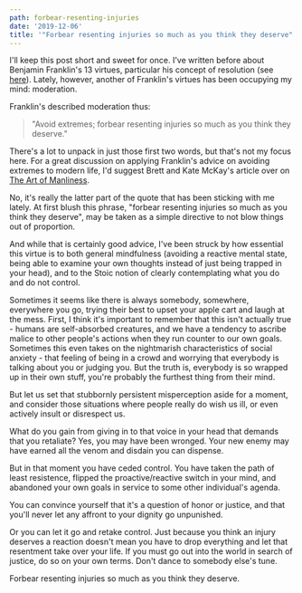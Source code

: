 ```yaml
---
path: forbear-resenting-injuries
date: '2019-12-06'
title: '"Forbear resenting injuries so much as you think they deserve"'
---
```

I'll keep this post short and sweet for once. I've written before about Benjamin Franklin's 13 virtues, particular his concept of resolution (see [here](https://jmhill.dev/blog/2019/03/13/resolution-of-the-day/)). Lately, however, another of Franklin's virtues has been occupying my mind: moderation.

Franklin's described moderation thus:

> "Avoid extremes; forbear resenting injuries so much as you think they deserve."

There's a lot to unpack in just those first two words, but that's not my focus here. For a great discussion on applying Franklin's advice on avoiding extremes to modern life, I'd suggest Brett and Kate McKay's article over on [The Art of Manliness](https://www.artofmanliness.com/articles/the-virtuous-life-moderation/).

No, it's really the latter part of the quote that has been sticking with me lately. At first blush this phrase, "forbear resenting injuries so much as you think they deserve", may be taken as a simple directive to not blow things out of proportion.

And while that is certainly good advice, I've been struck by how essential this virtue is to both general mindfulness (avoiding a reactive mental state, being able to examine your own thoughts instead of just being trapped in your head), and to the Stoic notion of clearly contemplating what you do and do not control.

Sometimes it seems like there is always somebody, somewhere, everywhere you go, trying their best to upset your apple cart and laugh at the mess. First, I think it's important to remember that this isn't actually true - humans are self-absorbed creatures, and we have a tendency to ascribe malice to other people's actions when they run counter to our own goals. Sometimes this even takes on the nightmarish characteristics of social anxiety - that feeling of being in a crowd and worrying that everybody is talking about you or judging you. But the truth is, everybody is so wrapped up in their own stuff, you're probably the furthest thing from their mind.

But let us set that stubbornly persistent misperception aside for a moment, and consider those situations where people really do wish us ill, or even actively insult or disrespect us.

What do you gain from giving in to that voice in your head that demands that you retaliate? Yes, you may have been wronged. Your new enemy may have earned all the venom and disdain you can dispense.

But in that moment you have ceded control. You have taken the path of least resistence, flipped the proactive/reactive switch in your mind, and abandoned your own goals in service to some other individual's agenda.

You can convince yourself that it's a question of honor or justice, and that you'll never let any affront to your dignity go unpunished.

Or you can let it go and retake control. Just because you think an injury deserves a reaction doesn't mean you have to drop everything and let that resentment take over your life. If you must go out into the world in search of justice, do so on your own terms. Don't dance to somebody else's tune.

Forbear resenting injuries so much as you think they deserve.
